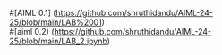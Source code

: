 #[AIML 0.1] (https://github.com/shruthidandu/AIML-24-25/blob/main/LAB%2001)\
#[aiml 0.2) (https://github.com/shruthidandu/AIML-24-25/blob/main/LAB_2.ipynb)

